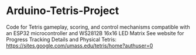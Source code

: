 # Arduino-Tetris-Project
Code for Tetris gameplay, scoring, and control mechanisms compatible with an ESP32 microcontroller and WS2812B 16x16 LED Matrix
See website for Progress Tracking Details and Physical Tetris: https://sites.google.com/umass.edu/tetris/home?authuser=0
